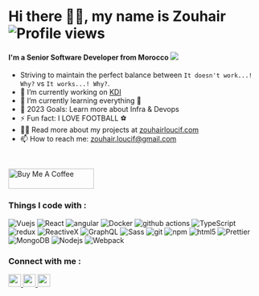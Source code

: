 # Hi there 👋🏾, my name is Zouhair <!-- Profile Views --> ![Profile views](https://gpvc.arturio.dev/zouhairloucif)


#### I'm a Senior Software Developer from Morocco ![](https://flagcdn.com/24x18/ma.png) 

- Striving to maintain the perfect balance between `It doesn't work...! Why?` vs `It works...! Why?`.
- 🔭 I’m currently working on [KDI](https://kongsbergdigital.com/)
- 🌱 I’m currently learning everything 🤣
- 🥅 2023 Goals: Learn more about Infra & Devops
- ⚡ Fun fact: I LOVE FOOTBALL ⚽️
- 👨‍💻 Read more about my projects at [zouhairloucif.com](https://www.zouhairloucif.com)
- 📫 How to reach me: [zouhair.loucif@gmail.com](mailto:zouhair.loucif@gmail.com)

<br>

<!--- Buy me a coffee referral -->
<p>
  <a href="https://www.buymeacoffee.com/zouhairloucif" target="_blank" rel="noreferrer nofollow">
    <img src="https://cdn.buymeacoffee.com/buttons/default-red.png" alt="Buy Me A Coffee" height="40" width="170">
  </a>
</p>

<h3>Things I code with :</h3>
<p>
  <img alt="Vuejs" src="https://img.shields.io/badge/-Vue.js-4fc08d?style=flat&logo=vuedotjs&logoColor=white">
  <img alt="React" src="https://img.shields.io/badge/-React-45b8d8?style=flat-square&logo=react&logoColor=white" />
  <img alt="angular" src="https://img.shields.io/badge/-Angular-DD0031?style=flat-square&logo=angular&logoColor=white" />
  <img alt="Docker" src="https://img.shields.io/badge/-Docker-46a2f1?style=flat-square&logo=docker&logoColor=white" />
  <img alt="github actions" src="https://img.shields.io/badge/-Github_Actions-2088FF?style=flat-square&logo=github-actions&logoColor=white" />
  <img alt="TypeScript" src="https://img.shields.io/badge/-TypeScript-007ACC?style=flat-square&logo=typescript&logoColor=white" />
  <img alt="redux" src="https://img.shields.io/badge/-Redux-764ABC?style=flat-square&logo=redux&logoColor=white" />
  <img alt="ReactiveX" src="https://img.shields.io/badge/-RxJs-B7178C?style=flat-square&logo=reactivex&logoColor=white" />
  <img alt="GraphQL" src="https://img.shields.io/badge/-GraphQL-E10098?style=flat-square&logo=graphql&logoColor=white" />
  <img alt="Sass" src="https://img.shields.io/badge/-Sass-CC6699?style=flat-square&logo=sass&logoColor=white" />
  <img alt="git" src="https://img.shields.io/badge/-Git-F05032?style=flat-square&logo=git&logoColor=white" />
  <img alt="npm" src="https://img.shields.io/badge/-NPM-CB3837?style=flat-square&logo=npm&logoColor=white" />
  <img alt="html5" src="https://img.shields.io/badge/-HTML5-E34F26?style=flat-square&logo=html5&logoColor=white" />
  <img alt="Prettier" src="https://img.shields.io/badge/-Prettier-F7B93E?style=flat-square&logo=prettier&logoColor=white" />
  <img alt="MongoDB" src="https://img.shields.io/badge/-MongoDB-13aa52?style=flat-square&logo=mongodb&logoColor=white" />
  <img alt="Nodejs" src="https://img.shields.io/badge/-Nodejs-43853d?style=flat-square&logo=Node.js&logoColor=white" />
  <img alt="Webpack" src="https://img.shields.io/badge/-Webpack-8DD6F9?style=flat-square&logo=webpack&logoColor=white" /> 
</p>


<!-- Social links -->
<h3>Connect with me :</h3>
<p>
  <a href="https://www.instagram.com/zouhairlcf/">
    <img src="https://img.shields.io/badge/instagram-%23E4405F.svg?&style=for-the-badge&logo=instagram&logoColor=white" height=25>
  </a>
  <a href="https://www.linkedin.com/in/zouhairloucif">
    <img src="https://img.shields.io/badge/linkedin-%230077B5.svg?&style=for-the-badge&logo=linkedin&logoColor=white" height=25>
  </a>
  <a href="https://medium.com/@zouhairloucif">
    <img src="https://img.shields.io/badge/medium-%2312100E.svg?&style=for-the-badge&logo=medium&logoColor=white" height=25>
  </a>
</p>
